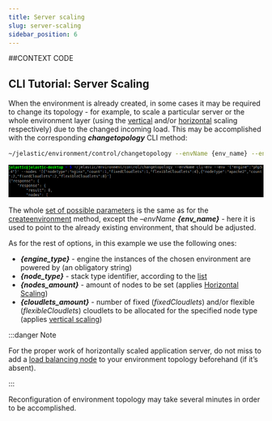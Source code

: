 ```yaml
---
title: Server scaling
slug: server-scaling
sidebar_position: 6
---
```


##CONTEXT CODE

## CLI Tutorial: Server Scaling

When the environment is already created, in some cases it may be required to change its topology - for example, to scale a particular server or the whole environment layer (using the [vertical](/docs/application-setting/scaling-and-clustering/automatic-vertical-scaling) and/or [horizontal](/docs/application-setting/scaling-and-clustering/automatic-horizontal-scaling) scaling respectively) due to the changed incoming load. This may be accomplished with the corresponding **_changetopology_** CLI method:

```bash
~/jelastic/environment/control/changetopology --envName {env_name} --env '{"engine" : "{engine_type}"}' --nodes ['{"nodeType" : "{node_type}","count" : {nodes_amount}, "fixedCloudlets" : {cloudlets_amount}, "flexibleCloudlets" : {cloudlets_amount}}, {"nodeType" : "{node_type}", "count" : {nodes_amount}, "fixedCloudlets" : {cloudlets_amount}, "flexibleCloudlets" :  {cloudlets_amount}}']
```

<div style={{
    display:'flex',
    justifyContent: 'center',
    margin: '0 0 1rem 0'
}}>

![Locale Dropdown](./img/ServerScaling/1.png)

</div>

The whole [set of possible parameters](/docs/Deployment%20Tools/API%20&%20CLI/CreateEnv%20Params) is the same as for the [createenvironment](/docs/Deployment%20Tools/API%20&%20CLI/Platform%20CLI/Environment%20Creation) method, except the _–envName_ **_{env_name}_** - here it is used to point to the already existing environment, that should be adjusted.

As for the rest of options, in this example we use the following ones:

- **_{engine_type}_** - engine the instances of the chosen environment are powered by (an obligatory string)
- **_{node_type}_** - stack type identifier, according to the [list](/docs/Deployment%20Tools/Cloud%20Scripting%20&%20JPS/Application%20Manifest)
- **_{nodes_amount}_** - amount of nodes to be set (applies [Horizontal Scaling](/docs/ApplicationSetting/Scaling%20And%20Clustering/Horizontal%20Scaling))
- **_{cloudlets_amount}_** - number of fixed (_fixedCloudlets_) and/or flexible (_flexibleCloudlets_) cloudlets to be allocated for the specified node type (applies [vertical scaling](/docs/application-setting/scaling-and-clustering/automatic-vertical-scaling))

:::danger Note

For the proper work of horizontally scaled application server, do not miss to add a [load balancing node](/docs/Load%20Balancers/Load%20Balancing) to your environment topology beforehand (if it’s absent).

:::

Reconfiguration of environment topology may take several minutes in order to be accomplished.
